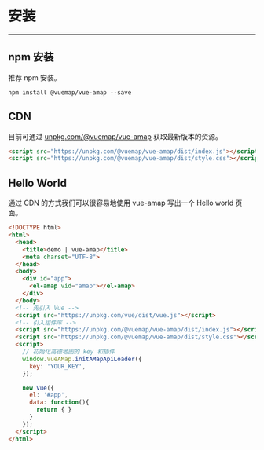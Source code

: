 # 安装

---

## npm 安装

推荐 npm 安装。

```
npm install @vuemap/vue-amap --save
```

## CDN

目前可通过 [unpkg.com/@vuemap/vue-amap](https://unpkg.com/@vuemap/vue-amap/dist/index.js) 获取最新版本的资源。

```html
<script src="https://unpkg.com/@vuemap/vue-amap/dist/index.js"></script>
<script src="https://unpkg.com/@vuemap/vue-amap/dist/style.css"></script>
```

## Hello World

通过 CDN 的方式我们可以很容易地使用 vue-amap 写出一个 Hello world 页面。

```html
<!DOCTYPE html>
<html>
  <head>
    <title>demo | vue-amap</title>
    <meta charset="UTF-8">
  </head>
  <body>
    <div id="app">
      <el-amap vid="amap"></el-amap>
    </div>
  </body>
  <!-- 先引入 Vue -->
  <script src="https://unpkg.com/vue/dist/vue.js"></script>
  <!-- 引入组件库 -->
  <script src="https://unpkg.com/@vuemap/vue-amap/dist/index.js"></script>
  <script src="https://unpkg.com/@vuemap/vue-amap/dist/style.css"></script>
  <script>
    // 初始化高德地图的 key 和插件
    window.VueAMap.initAMapApiLoader({
      key: 'YOUR_KEY',
    });

    new Vue({
      el: '#app',
      data: function(){
        return { }
      }
    });
  </script>
</html>
```
